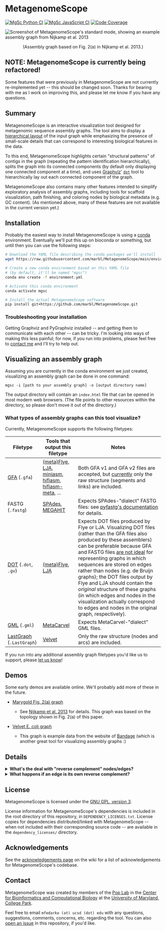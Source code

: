 # MetagenomeScope

[![MgSc Python CI](https://github.com/marbl/Metagenomescope/actions/workflows/python.yml/badge.svg)](https://github.com/marbl/MetagenomeScope/actions/workflows/python.yml)
[![MgSc JavaScript CI](https://github.com/marbl/Metagenomescope/actions/workflows/js.yml/badge.svg)](https://github.com/marbl/MetagenomeScope/actions/workflows/js.yml)
[![Code Coverage](https://codecov.io/gh/marbl/MetagenomeScope/branch/master/graph/badge.svg)](https://codecov.io/gh/marbl/MetagenomeScope)

![Screenshot of MetagenomeScope's standard mode, showing an example assembly graph from Nijkamp et al. 2013](https://user-images.githubusercontent.com/4177727/100696036-6aa7ab80-3347-11eb-8017-f693aae08aa2.png "Screenshot of MetagenomeScope showing an example assembly graph from Nijkamp et al. 2013.")
<div align="center">
(Assembly graph based on Fig. 2(a) in Nijkamp et al. 2013.)
</div>

## NOTE: MetagenomeScope is currently being refactored!
Some features that were previously in MetagenomeScope are not currently
re-implemented yet -- this should be changed soon. Thanks for bearing with me
as I work on improving this, and please let me know if you have any questions.

## Summary

MetagenomeScope is an interactive visualization tool designed for metagenomic
sequence assembly graphs. The tool aims to display a [hierarchical
layout](https://en.wikipedia.org/wiki/Layered_graph_drawing) of the input graph
while emphasizing the presence of small-scale details that can correspond to
interesting biological features in the data.

To this end, MetagenomeScope
highlights certain "structural patterns" of contigs in the graph (repeating the
pattern identification hierarchically),
splits the graph into its connected components (by default only displaying one
connected component at a time),
and uses [Graphviz](https://www.graphviz.org/)'
[`dot`](https://www.graphviz.org/pdf/dotguide.pdf) tool to hierarchically
lay out each connected component of the graph.

MetagenomeScope also contains many other features intended to simplify
exploratory analysis of assembly graphs, including tools for scaffold
visualization, path finishing, and coloring nodes by biological metadata (e.g.
GC content). (As mentioned above, many of these features are not available in
the current version yet.)

## Installation

Probably the easiest way to install MetagenomeScope is using a
[conda](https://docs.conda.io/en/latest/) environment. Eventually we'll put
this up on bioconda or something, but until then you can use the following
steps:

```bash
# Download the YAML file describing the conda packages we'll install
wget https://raw.githubusercontent.com/marbl/MetagenomeScope/main/environment.yml

# Create a new conda environment based on this YAML file
# (by default, it'll be named "mgsc")
conda env create -f environment.yml

# Activate this conda environment
conda activate mgsc

# Install the actual MetagenomeScope software
pip install git+https://github.com/marbl/MetagenomeScope.git
```

### Troubleshooting your installation

Getting Graphviz and PyGraphviz installed -- and getting them to communicate
with each other -- can be tricky. I'm looking into ways of making this less
painful; for now, if you run into problems, please feel free to [contact
me](#contact) and I'll try to help out.

## Visualizing an assembly graph

Assuming you are currently in the conda environment we just created,
visualizing an assembly graph can be done in one command:

```
mgsc -i [path to your assembly graph] -o [output directory name]
```

The output directory will contain an `index.html` file that can be opened in
most modern web browsers. (The file points to other resources within the
directory, so please don't move it out of the directory.)

### What types of assembly graphs can this tool visualize?

Currently, MetagenomeScope supports the following filetypes:

<!-- TODO: I haven't tested miniasm, hifiasm(-meta), and MEGAHIT output graphs here;
should do that to verify that their graphs work ok -->

| Filetype | Tools that output this filetype | Notes |
| -------- | ------------------------------- | ----- |
| [GFA](https://gfa-spec.github.io/GFA-spec/) (`.gfa`) | [(meta)Flye](https://github.com/fenderglass/Flye), [LJA](https://github.com/AntonBankevich/LJA), [miniasm](https://github.com/lh3/miniasm), [hifiasm](https://github.com/chhylp123/hifiasm), [hifiasm-meta](https://github.com/xfengnefx/hifiasm-meta), ... | Both GFA v1 and GFA v2 files are accepted, but [currently](https://github.com/marbl/MetagenomeScope/issues/147) only the raw structure (segments and links) are included. |
| FASTG (`.fastg`) | [SPAdes](https://cab.spbu.ru/software/spades/), [MEGAHIT](https://github.com/voutcn/megahit) | Expects SPAdes-"dialect" FASTG files: see [pyfastg's documentation](https://github.com/fedarko/pyfastg) for details. |
| [DOT](https://en.wikipedia.org/wiki/DOT_(graph_description_language)) (`.dot`, `.gv`) | [(meta)Flye](https://github.com/fenderglass/Flye), [LJA](https://github.com/AntonBankevich/LJA) | Expects DOT files produced by Flye or LJA. Visualizing DOT files (rather than the GFA files also produced by these assemblers) can be preferable because GFA and FASTG files [are not ideal](https://github.com/AntonBankevich/LJA/blob/main/docs/jumbodbg_manual.md#output-of-de-bruijn-graph-construction) for representing graphs in which sequences are stored on edges rather than nodes (e.g. de Bruijn graphs); the DOT files output by Flye and LJA should contain the _original_ structure of these graphs (in which edges and nodes in the visualization actually correspond to edges and nodes in the original graph, respectively). |
| [GML](https://networkx.org/documentation/stable/reference/readwrite/gml.html) (`.gml`) | [MetaCarvel](https://github.com/marbl/MetaCarvel) | Expects MetaCarvel-"dialect" GML files. |
| [LastGraph](https://github.com/dzerbino/velvet/blob/master/Manual.pdf) (`.LastGraph`) | [Velvet](https://github.com/dzerbino/velvet) | Only the raw structure (nodes and arcs) are included. |

If you run into any additional assembly graph filetypes you'd like us to
support, please [let us know](#contact)!

## Demos

Some early demos are available online. We'll probably add more of these in the
future.

- [Marygold Fig. 2(a) graph](https://marbl.github.io/MetagenomeScope/demos/marygold/index.html)
  - See [Nijkamp et al. 2013](https://www.ncbi.nlm.nih.gov/pmc/articles/PMC3916741/) for details.
    This graph was based on the topology shown in Fig. 2(a) of this paper.

- [Velvet E. coli graph](https://marbl.github.io/MetagenomeScope/demos/bandage-ecoli-example/index.html)
  - This graph is example data from the website of [Bandage](http://rrwick.github.io/Bandage/)
    (which is another great tool for visualizing assembly graphs :)

## Details

<!-- use of <strong> here was stolen from strainflye's readme, which in turn is
based on https://codedragontech.com/createwithcodedragon/how-to-style-html-details-and-summary-tags/ -->
<details>
  <summary><strong>What's the deal with "reverse complement" nodes/edges?</strong></summary>

#### "Explicit" graph filetypes (FASTG, DOT, GML)

To make a long story short: when MetagenomeScope reads in FASTG, DOT, and GML files,
it assumes that _these files explicitly describe all of the nodes and edges in the graph_.
So, let's say you give MetagenomeScope the following LJA-style DOT file:

```dot
digraph g {
  1 -> 2 [label="A99(2.4)"];
}
```

We will interpret this as a graph with **two nodes** (`1`, `2`) and **one edge**
(`1 -> 2`).

#### "Implicit" graph filetypes (GFA, LastGraph)

However, for GFA and LastGraph files, MetagenomeScope cannot make the
assumption that these files explicitly describe all of the nodes and edges in
the graph. When we read in these files, we assume that each node
and edge (in GFA parlance, "segment" and "link"; in LastGraph parlance, "node"
and "arc") has a reverse complement. So, let's say you give MetagenomeScope the
following GFA file (based on
[this example](https://github.com/sjackman/gfalint/blob/master/examples/sample1.gfa)):

```gfa
H	VN:Z:1.0
S	1	CGATGCAA
S	2	TGCAAAGTAC
L	1	+	2	+	5M
```

We will interpret this as a graph with **four nodes** (`1`, `-1`, `2`, `-2`)
and **two edges** (`1 -> 2`, `-2 -> -1`). Each node and each edge
[_implies_](https://github.com/bcgsc/abyss/wiki/ABySS-File-Formats#reverse-complement)
its own reverse complement.

#### Impacts of reverse-complement nodes / edges on the graph structure

Often, the presence of reverse-complement nodes / edges (whether
they are explicitly described in a FASTG, DOT, or GML file, or are implicitly
described in a GFA or LastGraph file) doesn't impact the graph structure much.

What does this mean? Consider the GFA example above. There are four nodes and
two edges in this graph, but they form two
[(weakly) connected components](https://en.wikipedia.org/wiki/Component_(graph_theory)) --
that is, the graph contains one "island" of `1` and `2` (which are connected to
each other), and another "island" of `-1` and `-2` (which are also connected to each other).
You can think of these entire components as "reverse complements" of each other:
although MetagenomeScope will visualize both of them
([at least right now](https://github.com/marbl/MetagenomeScope/issues/67)),
you don't really need to analyze them separately. They describe the same
sequences, just in different directions.\*

_This is not always the case_, though. Sometimes a node and its reverse
complement may wind up in the same component, for example in the following GFA
file (which contains an extra "link" line relative to the GFA file we
considered above):

```gfa
H	VN:Z:1.0
S	1	CGATGCAA
S	2	TGCAAAGTAC
L	1	+	2	+	5M
L	1	+	2	-	2D1M
```

This graph (still containing **four nodes** [`1`, `-1`, `2`, `-2`], but now
containing **four edges** [`1 -> 2`, `-2 -> -1`, `1 -> -2`, `2 -> -1`]) takes up only a single
weakly connected component.

\* The statement that reverse complements "describe the same sequences, just in
different directions" is technically not true for LastGraph files. Consider a node `N` in a
LastGraph file: the sequence represented by `N` will not be exactly equal to the reverse
complement of the sequence represented by `-N`, since these sequences are slightly
shifted. See
[the Bandage wiki](https://github.com/rrwick/Bandage/wiki/Assembler-differences#velvet)
for a nice figure and explanation. (That being said, the intuition for
"thinking about reverse-complement nodes / edges" here is pretty much the same
as it is for other files.)
</details>

<details>
  <summary><strong>What happens if an edge is its own reverse complement?</strong></summary>

You really like asking hard questions, don't you? ;)

This can happen in rare corner-cases. Consider
[this GFA file](https://github.com/sjackman/assembly-graph/blob/master/loop.gfa),
c/o Shaun Jackman:

```gfa
H	VN:Z:1.0
S	1	AAA
S	2	ACG
S	3	CAT
S	4	TTT
L	1	+	1	+	2M
L	2	+	2	-	2M
L	3	-	3	+	2M
L	4	-	4	-	2M
```

We might think, at first, that this graph contains eight edges.
However, the graph actually only contains six unique
edges. This is because the reverse complement of `2 -> -2` is itself:
`-(-2) -> -(2)` = `2 -> -2`. The same goes for `-3 -> 3` (`-(3) -> -(-3)` = `-3 -> 3`).
Both of these edges "imply" themselves as their own reverse complements.

Currently: when MetagenomeScope visualizes these graphs, it will only draw one copy
of these "self-implying" edges. This matches [the original visualization of this GFA
file](https://github.com/sjackman/assembly-graph/blob/master/loop.gv.png), and
also matches Bandage's visualization of this file.
</details>

## License

MetagenomeScope is licensed under the
[GNU GPL, version 3](https://www.gnu.org/copyleft/gpl.html).

License information for MetagenomeScope's dependencies is included in the root directory of this repository, in `DEPENDENCY_LICENSES.txt`. License copies for dependencies distributed/linked with MetagenomeScope -- when not included with their corresponding source code -- are available in the `dependency_licenses/` directory.

## Acknowledgements

See the [acknowledgements page](https://github.com/marbl/MetagenomeScope/wiki/Acknowledgements) on the wiki for a list of acknowledgements
for MetagenomeScope's codebase.

## Contact

MetagenomeScope was created by members of the [Pop Lab](https://sites.google.com/a/cs.umd.edu/poplab/) in the [Center for Bioinformatics and Computational Biology](https://cbcb.umd.edu/) at the [University of Maryland, College Park](https://umd.edu/).

Feel free to email `mfedarko (at) ucsd (dot) edu` with any questions, suggestions, comments, concerns, etc. regarding the tool. You can also [open an issue](https://github.com/marbl/MetagenomeScope/issues) in this repository, if you'd like.
